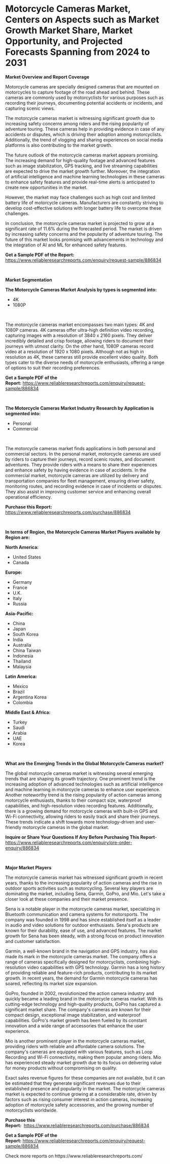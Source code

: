 <p><h1>Motorcycle Cameras Market, Centers on Aspects such as Market Growth Market Share, Market Opportunity, and Projected Forecasts Spanning from 2024 to 2031</h1></p><p><strong>Market Overview and Report Coverage</strong></p>
<p><p>Motorcycle cameras are specially designed cameras that are mounted on motorcycles to capture footage of the road ahead and behind. These cameras are commonly used by motorcyclists for various purposes such as recording their journeys, documenting potential accidents or incidents, and capturing scenic views.</p><p>The motorcycle cameras market is witnessing significant growth due to increasing safety concerns among riders and the rising popularity of adventure touring. These cameras help in providing evidence in case of any accidents or disputes, which is driving their adoption among motorcyclists. Additionally, the trend of vlogging and sharing experiences on social media platforms is also contributing to the market growth.</p><p>The future outlook of the motorcycle cameras market appears promising. The increasing demand for high-quality footage and advanced features such as image stabilization, GPS tracking, and live streaming capabilities are expected to drive the market growth further. Moreover, the integration of artificial intelligence and machine learning technologies in these cameras to enhance safety features and provide real-time alerts is anticipated to create new opportunities in the market.</p><p>However, the market may face challenges such as high cost and limited battery life of motorcycle cameras. Manufacturers are constantly striving to develop cost-effective solutions with longer battery life to overcome these challenges.</p><p>In conclusion, the motorcycle cameras market is projected to grow at a significant rate of 11.6% during the forecasted period. The market is driven by increasing safety concerns and the popularity of adventure touring. The future of this market looks promising with advancements in technology and the integration of AI and ML for enhanced safety features.</p></p>
<p><strong>Get a Sample PDF of the Report:</strong> <a href="https://www.reliableresearchreports.com/enquiry/request-sample/886834">https://www.reliableresearchreports.com/enquiry/request-sample/886834</a></p>
<p>&nbsp;</p>
<p><strong>Market Segmentation</strong></p>
<p><strong>The Motorcycle Cameras Market Analysis by types is segmented into:</strong></p>
<p><ul><li>4K</li><li>1080P</li></ul></p>
<p>&nbsp;</p>
<p><p>The motorcycle cameras market encompasses two main types: 4K and 1080P cameras. 4K cameras offer ultra-high definition video recording, capturing images with a resolution of 3840 x 2160 pixels. They deliver incredibly detailed and crisp footage, allowing riders to document their journeys with utmost clarity. On the other hand, 1080P cameras record video at a resolution of 1920 x 1080 pixels. Although not as high in resolution as 4K, these cameras still provide excellent video quality. Both types cater to the diverse needs of motorcycle enthusiasts, offering a range of options to suit their recording preferences.</p></p>
<p><strong>Get a Sample PDF of the Report:</strong>&nbsp;<a href="https://www.reliableresearchreports.com/enquiry/request-sample/886834">https://www.reliableresearchreports.com/enquiry/request-sample/886834</a></p>
<p>&nbsp;</p>
<p><strong>The Motorcycle Cameras Market Industry Research by Application is segmented into:</strong></p>
<p><ul><li>Personal</li><li>Commercial</li></ul></p>
<p>&nbsp;</p>
<p><p>The motorcycle cameras market finds applications in both personal and commercial sectors. In the personal market, motorcycle cameras are used by riders to capture their journeys, record scenic routes, and document adventures. They provide riders with a means to share their experiences and enhance safety by having evidence in case of accidents. In the commercial market, motorcycle cameras are utilized by delivery and transportation companies for fleet management, ensuring driver safety, monitoring routes, and recording evidence in case of incidents or disputes. They also assist in improving customer service and enhancing overall operational efficiency.</p></p>
<p><strong>Purchase this Report:</strong>&nbsp; <a href="https://www.reliableresearchreports.com/purchase/886834">https://www.reliableresearchreports.com/purchase/886834</a></p>
<p>&nbsp;</p>
<p><strong>In terms of Region, the Motorcycle Cameras Market Players available by Region are:</strong></p>
<p>
    <p> <strong> North America: </strong>
        <ul>
            <li>United States</li>
            <li>Canada</li>
        </ul>
        </p> 
    <p> <strong> Europe: </strong>
        <ul>
            <li>Germany</li>
            <li>France</li>
            <li>U.K.</li>
            <li>Italy</li>
            <li>Russia</li>
        </ul>
        </p> 
    <p> <strong> Asia-Pacific: </strong>
        <ul>
            <li>China</li>
            <li>Japan</li>
            <li>South Korea</li>
            <li>India</li>
            <li>Australia</li>
            <li>China Taiwan</li>
            <li>Indonesia</li>
            <li>Thailand</li>
            <li>Malaysia</li>
        </ul>
        </p> 
    <p> <strong> Latin America: </strong>
        <ul>
            <li>Mexico</li>
            <li>Brazil</li>
            <li>Argentina Korea</li>
            <li>Colombia</li>
        </ul>
        </p> 
    <p> <strong> Middle East & Africa: </strong>
        <ul>
            <li>Turkey</li>
            <li>Saudi</li>
            <li>Arabia</li>
            <li>UAE</li>
            <li>Korea</li>
        </ul>
    </p>
    </p>
<p>&nbsp;</p>
<p><strong>What are the Emerging Trends in the Global Motorcycle Cameras market?</strong></p>
<p><p>The global motorcycle cameras market is witnessing several emerging trends that are shaping its growth trajectory. One prominent trend is the increasing adoption of advanced technologies such as artificial intelligence and machine learning in motorcycle cameras to enhance user experience. Another noteworthy trend is the rising popularity of action cameras among motorcycle enthusiasts, thanks to their compact size, waterproof capabilities, and high-resolution video recording features. Additionally, there is a growing demand for motorcycle cameras with built-in GPS and Wi-Fi connectivity, allowing riders to easily track and share their journeys. These trends indicate a shift towards more technology-driven and user-friendly motorcycle cameras in the global market.</p></p>
<p><strong>Inquire or Share Your Questions If Any Before Purchasing This Report</strong>- <a href="https://www.reliableresearchreports.com/enquiry/pre-order-enquiry/886834">https://www.reliableresearchreports.com/enquiry/pre-order-enquiry/886834</a></p>
<p>&nbsp;</p>
<p><strong>Major Market Players</strong></p>
<p><p>The motorcycle cameras market has witnessed significant growth in recent years, thanks to the increasing popularity of action cameras and the rise in outdoor sports activities such as motorcycling. Several key players are dominating the market, including Sena, Garmin, GoPro, and Mio. Let's take a closer look at these companies and their market presence.</p><p>Sena is a notable player in the motorcycle cameras market, specializing in Bluetooth communication and camera systems for motorsports. The company was founded in 1998 and has since established itself as a leader in audio and video solutions for outdoor enthusiasts. Sena's products are known for their durability, ease of use, and advanced features. The market growth for Sena has been steady, with a strong focus on product innovation and customer satisfaction.</p><p>Garmin, a well-known brand in the navigation and GPS industry, has also made its mark in the motorcycle cameras market. The company offers a range of cameras specifically designed for motorcyclists, combining high-resolution video capabilities with GPS technology. Garmin has a long history of providing reliable and feature-rich products, contributing to its market growth. In recent years, the demand for Garmin motorcycle cameras has soared, reflecting its market size expansion.</p><p>GoPro, founded in 2002, revolutionized the action camera industry and quickly became a leading brand in the motorcycle cameras market. With its cutting-edge technology and high-quality products, GoPro has captured a significant market share. The company's cameras are known for their compact design, exceptional image stabilization, and waterproof capabilities. GoPro's market growth has been fueled by its constant innovation and a wide range of accessories that enhance the user experience.</p><p>Mio is another prominent player in the motorcycle cameras market, providing riders with reliable and affordable camera solutions. The company's cameras are equipped with various features, such as Loop Recording and Wi-Fi connectivity, making them popular among riders. Mio has experienced steady market growth due to its focus on delivering value for money products without compromising on quality.</p><p>Exact sales revenue figures for these companies are not available, but it can be estimated that they generate significant revenues due to their established presence and popularity in the market. The motorcycle cameras market is expected to continue growing at a considerable rate, driven by factors such as rising consumer interest in action cameras, increasing adoption of motorcycle safety accessories, and the growing number of motorcyclists worldwide.</p></p>
<p><strong>Purchase this Report:</strong>&nbsp;&nbsp;<a href="https://www.reliableresearchreports.com/purchase/886834">https://www.reliableresearchreports.com/purchase/886834</a></p>
<p></p>
<p><strong>Get a Sample PDF of the Report:</strong>&nbsp;<a href="https://www.reliableresearchreports.com/enquiry/request-sample/886834">https://www.reliableresearchreports.com/enquiry/request-sample/886834</a></p>
<p>Check more reports on https://www.reliableresearchreports.com/</p>